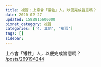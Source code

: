```yaml
---
title: 複習：上帝會「犧牲」人，以便完成旨意嗎？
date: 2020-02-27
updated: 1582815600000
pixnet_category: 複習
categories: ['4. 其他', '複習']
tags: []
sidebar: 
---
```


<p>上帝會「犧牲」人，以便完成旨意嗎？<br/>
<a href="/posts/269194244" target="_blank">/posts/269194244</a></p>
<p> </p>
